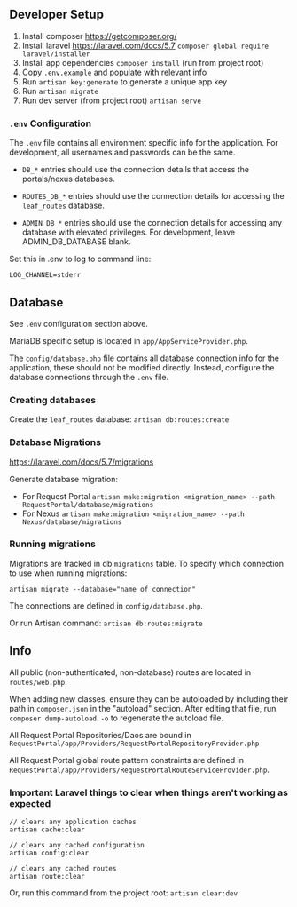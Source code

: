 ## Developer Setup

1. Install composer https://getcomposer.org/
1. Install laravel https://laravel.com/docs/5.7 `composer global require laravel/installer`
1. Install app dependencies `composer install` (run from project root)
1. Copy `.env.example` and populate with relevant info
1. Run `artisan key:generate` to generate a unique app key
1. Run `artisan migrate`
1. Run dev server (from project root) `artisan serve`

### `.env` Configuration

The `.env` file contains all environment specific info for the application. 
For development, all usernames and passwords can be the same.
* `DB_*` entries should use the connection details that access the portals/nexus databases.

* `ROUTES_DB_*` entries should use the connection details for accessing the `leaf_routes` database.

* `ADMIN_DB_*` entries should use the connection details for accessing any database with elevated privileges. For development, leave ADMIN_DB_DATABASE blank.


Set this in .env to log to command line:

`LOG_CHANNEL=stderr`


## Database

See `.env` configuration section above.

MariaDB specific setup is located in `app/AppServiceProvider.php`.

The `config/database.php` file contains all database connection info for the application, these should not be modified directly. Instead, configure the database connections through the `.env` file.

### Creating databases

Create the `leaf_routes` database: `artisan db:routes:create`

### Database Migrations

https://laravel.com/docs/5.7/migrations

Generate database migration:
* For Request Portal `artisan make:migration <migration_name> --path RequestPortal/database/migrations`
* For Nexus `artisan make:migration <migration_name> --path Nexus/database/migrations`

### Running migrations

Migrations are tracked in db `migrations` table. To specify which connection to use when running migrations:

```
artisan migrate --database="name_of_connection"
```

The connections are defined in `config/database.php`.

Or run Artisan command: `artisan db:routes:migrate`


## Info

All public (non-authenticated, non-database) routes are located in `routes/web.php`.

When adding new classes, ensure they can be autoloaded by including their path in `composer.json` in the "autoload" section. After editing that file, run `composer dump-autoload -o` to regenerate the autoload file.

All Request Portal Repositories/Daos are bound in `RequestPortal/app/Providers/RequestPortalRepositoryProvider.php`

All Request Portal global route pattern constraints are defined in `RequestPortal/app/Providers/RequestPortalRouteServiceProvider.php`.


### Important Laravel things to clear when things aren't working as expected

```
// clears any application caches
artisan cache:clear

// clears any cached configuration
artisan config:clear

// clears any cached routes
artisan route:clear
```

Or, run this command from the project root: `artisan clear:dev`

